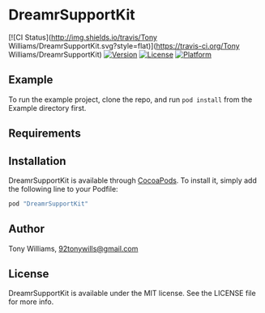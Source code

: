 # DreamrSupportKit

[![CI Status](http://img.shields.io/travis/Tony Williams/DreamrSupportKit.svg?style=flat)](https://travis-ci.org/Tony Williams/DreamrSupportKit)
[![Version](https://img.shields.io/cocoapods/v/DreamrSupportKit.svg?style=flat)](http://cocoapods.org/pods/DreamrSupportKit)
[![License](https://img.shields.io/cocoapods/l/DreamrSupportKit.svg?style=flat)](http://cocoapods.org/pods/DreamrSupportKit)
[![Platform](https://img.shields.io/cocoapods/p/DreamrSupportKit.svg?style=flat)](http://cocoapods.org/pods/DreamrSupportKit)

## Example

To run the example project, clone the repo, and run `pod install` from the Example directory first.

## Requirements

## Installation

DreamrSupportKit is available through [CocoaPods](http://cocoapods.org). To install
it, simply add the following line to your Podfile:

```ruby
pod "DreamrSupportKit"
```

## Author

Tony Williams, 92tonywills@gmail.com

## License

DreamrSupportKit is available under the MIT license. See the LICENSE file for more info.
